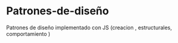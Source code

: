 # Patrones-de-diseño
Patrones de diseño implementado con  JS (creacion , estructurales, comportamiento )
